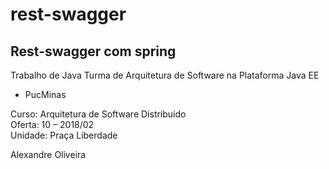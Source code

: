# rest-swagger

## Rest-swagger com spring  

Trabalho de Java Turma de Arquitetura de Software na Plataforma Java EE  

* PucMinas    

Curso: Arquitetura de Software Distribuído  
Oferta: 10 – 2018/02  
Unidade: Praça Liberdade  

Alexandre Oliveira  
